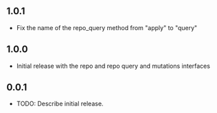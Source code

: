 ## 1.0.1

* Fix the name of the repo_query method from "apply" to "query"

## 1.0.0

* Initial release with the repo and repo query and mutations interfaces

## 0.0.1

* TODO: Describe initial release.
